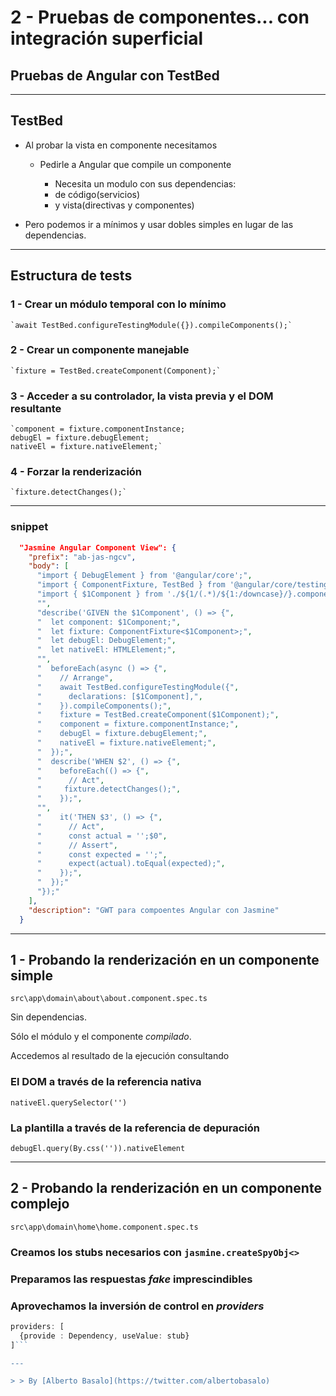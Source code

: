 # 2 - Pruebas de componentes... con integración superficial

## Pruebas de Angular con TestBed

---

## TestBed

- Al probar la vista en componente necesitamos

  - Pedirle a Angular que compile un componente

    - Necesita un modulo con sus dependencias:
    - de código(servicios)
    - y vista(directivas y componentes)

- Pero podemos ir a mínimos y usar dobles simples en lugar de las dependencias.

---

## Estructura de tests

### 1 - Crear un módulo temporal con lo mínimo

    `await TestBed.configureTestingModule({}).compileComponents();`

### 2 - Crear un componente manejable

    `fixture = TestBed.createComponent(Component);`

### 3 - Acceder a su controlador, la vista previa y el DOM resultante

    `component = fixture.componentInstance;
    debugEl = fixture.debugElement;
    nativeEl = fixture.nativeElement;`

### 4 - Forzar la renderización

    `fixture.detectChanges();`

---

### snippet

```json
  "Jasmine Angular Component View": {
    "prefix": "ab-jas-ngcv",
    "body": [
      "import { DebugElement } from '@angular/core';",
      "import { ComponentFixture, TestBed } from '@angular/core/testing';",
      "import { $1Component } from './${1/(.*)/${1:/downcase}/}.component';",
      "",
      "describe('GIVEN the $1Component', () => {",
      "  let component: $1Component;",
      "  let fixture: ComponentFixture<$1Component>;",
      "  let debugEl: DebugElement;",
      "  let nativeEl: HTMLElement;",
      "",
      "  beforeEach(async () => {",
      "    // Arrange",
      "    await TestBed.configureTestingModule({",
      "      declarations: [$1Component],",
      "    }).compileComponents();",
      "    fixture = TestBed.createComponent($1Component);",
      "    component = fixture.componentInstance;",
      "    debugEl = fixture.debugElement;",
      "    nativeEl = fixture.nativeElement;",
      "  });",
      "  describe('WHEN $2', () => {",
      "    beforeEach(() => {",
      "      // Act",
      "     fixture.detectChanges();",
      "    });",
      "",
      "    it('THEN $3', () => {",
      "      // Act",
      "      const actual = '';$0",
      "      // Assert",
      "      const expected = '';",
      "      expect(actual).toEqual(expected);",
      "    });",
      "  });"
      "});"
    ],
    "description": "GWT para compoentes Angular con Jasmine"
  }
```

---

## 1 - Probando la renderización en un componente simple

`src\app\domain\about\about.component.spec.ts`

Sin dependencias.

Sólo el módulo y el componente _compilado_.

Accedemos al resultado de la ejecución consultando

### El DOM a través de la referencia nativa

`nativeEl.querySelector('')`

### La plantilla a través de la referencia de depuración

`debugEl.query(By.css('')).nativeElement`

---

## 2 - Probando la renderización en un componente complejo

`src\app\domain\home\home.component.spec.ts`

### Creamos los **stubs** necesarios con `jasmine.createSpyObj<>`

### Preparamos las respuestas _fake_ imprescindibles

### Aprovechamos la **inversión de control** en _providers_

````typescript
providers: [
  {provide : Dependency, useValue: stub}
]```

---

> > By [Alberto Basalo](https://twitter.com/albertobasalo)
````
